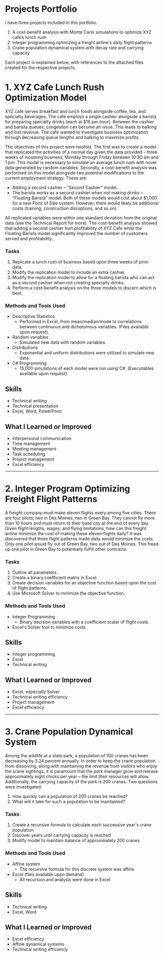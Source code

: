 # Projects Portfolio
I have three projects included in this portfolio.
1.	A cost-benefit analysis with Monte Carlo simulations to optimize XYZ café’s lunch rush
2.	Integer programming optimizing a freight airline's daily flight patterns
3.	Crane population dynamical system with decay rate and carrying capacity

Each project is explained below, with references to the attached files created for the respective projects.

# 1. XYZ Cafe Lunch Rush Optimization Model
XYZ café serves breakfast and lunch foods alongside coffee, tea, and specialty beverages. The café employs a single cashier alongside
a barista for preparing specialty drinks (each at $16 per hour). Between the cashier and barista queues, congestion can become an issue. This leads
to balking and lost revenue. The café wanted to investigate business optimization through decreasing queue lengths and balking to maximize profits.

The objectives of this project were twofold. The first was to create a model that replicated the activities of a normal day given the data provided – three
weeks of incoming business, Monday through Friday between 10:30 am and 1 pm. This model is necessary to simulate an average lunch rush with novel data
generated by random variables. Secondly, a cost-benefit analysis was performed on this model alongside two potential modifications to the current employment strategy. These are:
  * Adding a second cashier – “Second Cashier” model.
  * The barista works as a second cashier when not making drinks – “Floating Barista” model.
Both of these models would cost about $1,000 for a new Point of Sale system. However, there would likely be additional costs (training, construction disruptions, and so on).

All replicated variables were within one standard deviation from the original data (see the Technical Report for more). The cost-benefit analysis showed that adding a second cashier hurt profitability of XYZ Cafe while the Floating Barista model significantly improved the number of customers served and profitability.

### Tasks
1. Replicate a lunch rush of business based upon three weeks of prior data.
2. Modify the replication model to include an extra cashier.
3. Modify the replication model to allow for a floating barista who can act as a second cashier when not creating specialty drinks.
4. Perform a cost-benefit analysis on the three models to discern which is best. 

### Methods and Tools Used
* Descriptive Statistics
  - Performed in Excel, from mean/median/mode to correlations between continuous and dichotomous variables. (Files available upon request).
* Random variables
  - Simulated new data with random variables.
* Distributions
  - Exponential and uniform distributions were utilized to simulate new data.
* C# Programming
  - 15,000 simulations of each model were run using C#. (Executables available upon request).

## Skills
* Technical writing
* Technical presentation
* Excel, Word, PowerPoint

## What I Learned or Improved
* Interpersonal communication
* Time management
* Meeting management
* Task scheduling
* Project management
* Excel efficiency

___
# 2. Integer Program Optimizing Freight Flight Patterns
A freight company must make eleven flights every among five cities. There are four pilots; two in Des Moines, two in Green Bay. They cannot fly more than 10 hours and must return to their base city at the end of every day. Given flight lengths, wages, and flying limitations, how can this freight airline minimize the cost of making these eleven flights daily?
It was discovered that three flight patterns made daily would minimize the costs. Only one pilot would fly out of Green Bay, two out of Des Moines. This freed up one pilot in Green Bay to potentially fulfill other contracts.

### Tasks
1. Outline all parameters.
2. Create a binary coefficient matrix in Excel.
3. Create decision variables for an objective function based upon the cost of flight patterns.
4. Use Microsoft Solver to minimize the objective function.

### Methods and Tools Used
*  Integer Programming
    - Binary decision variables with a coefficient scalar of flight costs
*  Excel's Solver tool to minimize costs

## Skills
* Integer programming
* Excel
* Technical writing

## What I Learned or Improved
* Excel, expecially Solver
* Technical writing efficiency
* Project management
* Excel efficiency

___
# 3. Crane Population Dynamical System
Among the wildlife at a state park, a population of 100 cranes has been decreasing by 3.24 percent annually. In order to keep the crane population
from dissolving, along with maintaining the revenue from visitors who enjoy the crane sightings, it is paramount that the park manager grow and release
approximately eight chicks per year – the limit their resources will allow. Additionally, the carrying capacity of the park is 200 cranes. Two questions were investigated:
1. How quickly can a population of 200 cranes be reached?
2. What will it take for such a population to be maintained?

### Tasks
1. Create a recursive formula to calculate each successive year's crane population
2. Discover years until carrying capacity is reached
3. Modify model to maintain balance of approximately 200 cranes

### Methods and Tools Used
* Affine system
  - The recursive formula for this discrete system was affine
* Excel (files available upon demand)
  - All recursion and analysis were done in Excel

## Skills
* Technical writing
* Excel, Word

## What I Learned or Improved
* Excel efficiency
* Affine dynamical systems
* Technical writing efficiency
